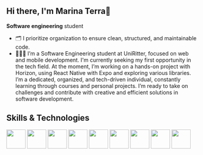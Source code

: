 ## Hi there, I'm Marina Terra👋

**Software engineering** student

<ul>
  <li> 🗂️ I prioritize organization to ensure clean, structured, and maintainable code. </li>
  <li> 👩🏻‍💻 I’m a Software Engineering student at UniRitter, focused on web and mobile development. I'm currently seeking my first opportunity in the tech field. At the moment, I’m working on a hands-on project with Horizon, using React Native with Expo and exploring various libraries. I’m a dedicated, organized, and tech-driven individual, constantly learning through courses and personal projects. I’m ready to take on challenges and contribute with creative and efficient solutions in software development. </li>
</ul>

## Skills & Technologies
<div display="inline">
  <img width="50px" heigth="50px" src="https://cdn.jsdelivr.net/gh/devicons/devicon@latest/icons/vscode/vscode-original.svg" />
  <img width="50px" heigth="50px" src="https://cdn.jsdelivr.net/gh/devicons/devicon@latest/icons/figma/figma-original.svg" />
  <img width="50px" heigth="50px" src="https://cdn.jsdelivr.net/gh/devicons/devicon@latest/icons/git/git-original.svg" />
  <img width="50px" heigth="50px" src="https://cdn.jsdelivr.net/gh/devicons/devicon@latest/icons/html5/html5-plain-wordmark.svg" />
  <img width="50px" heigth="50px" src="https://cdn.jsdelivr.net/gh/devicons/devicon@latest/icons/css3/css3-plain-wordmark.svg" />
  <img width="50px" heigth="50px" src="https://cdn.jsdelivr.net/gh/devicons/devicon@latest/icons/javascript/javascript-plain.svg" />
  <img width="50px" heigth="50px" src="https://cdn.jsdelivr.net/gh/devicons/devicon@latest/icons/mysql/mysql-original.svg" />
  <img width="50px" heigth="50px" src="https://cdn.jsdelivr.net/gh/devicons/devicon@latest/icons/react/react-original.svg" />
  <img width="50px" heigth="50px" src="https://cdn.jsdelivr.net/gh/devicons/devicon@latest/icons/linux/linux-original.svg" />
</div>
